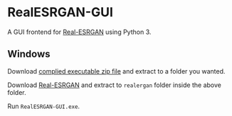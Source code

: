 # RealESRGAN-GUI
A GUI frontend for [Real-ESRGAN](https://github.com/xinntao/Real-ESRGAN) using Python 3.



## Windows

Download [complied executable zip file](https://github.com/chianjin/realesrgan-gui/releases) and extract to a folder you wanted.

Download [Real-ESRGAN](https://github.com/xinntao/Real-ESRGAN/releases) and extract to `realergan` folder inside the above folder.

Run `RealESRGAN-GUI.exe`.
